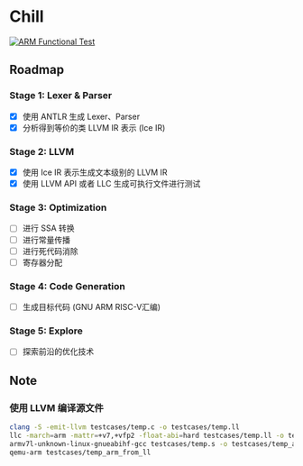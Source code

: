 # Chill

[![ARM Functional Test](https://github.com/nullnan/chill-compiler/actions/workflows/maven.yml/badge.svg)](https://github.com/nullnan/chill-compiler/actions/workflows/maven.yml)

## Roadmap

### Stage 1: Lexer & Parser
- [x] 使用 ANTLR 生成 Lexer、Parser
- [x] 分析得到等价的类 LLVM IR 表示 (Ice IR)
### Stage 2: LLVM
- [x] 使用 Ice IR 表示生成文本级别的 LLVM IR
- [x] 使用 LLVM API 或者 LLC 生成可执行文件进行测试
### Stage 3: Optimization
- [ ] 进行 SSA 转换
- [ ] 进行常量传播
- [ ] 进行死代码消除
- [ ] 寄存器分配
### Stage 4: Code Generation
- [ ] 生成目标代码 (GNU ARM RISC-V汇编)

### Stage 5: Explore
- [ ] 探索前沿的优化技术

## Note
### 使用 LLVM 编译源文件
```bash
clang -S -emit-llvm testcases/temp.c -o testcases/temp.ll
llc -march=arm -mattr=+v7,+vfp2 -float-abi=hard testcases/temp.ll -o testcases/temp.s
armv7l-unknown-linux-gnueabihf-gcc testcases/temp.s -o testcases/temp_arm_from_ll
qemu-arm testcases/temp_arm_from_ll
```